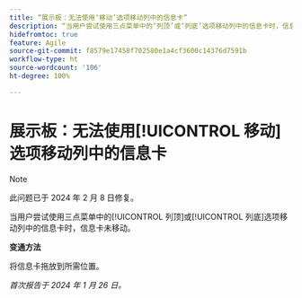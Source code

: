```yaml
---
title: “展示板：无法使用‘移动’选项移动列中的信息卡”
description: “当用户尝试使用三点菜单中的‘列顶’或‘列底’选项移动列中的信息卡时，信息卡未移动。”
hidefromtoc: true
feature: Agile
source-git-commit: f8579e17458f702580e1a4cf3600c14376d7591b
workflow-type: ht
source-wordcount: '106'
ht-degree: 100%

---
```



# 展示板：无法使用[!UICONTROL 移动]选项移动列中的信息卡

>[!NOTE]
>
>此问题已于 2024 年 2 月 8 日修复。

当用户尝试使用三点菜单中的[!UICONTROL 列顶]或[!UICONTROL 列底]选项移动列中的信息卡时，信息卡未移动。

**变通方法**

将信息卡拖放到所需位置。

_首次报告于 2024 年 1 月 26 日。_
